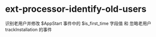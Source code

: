 # ext-processor-identify-old-users
识别老用户并修改 $AppStart 事件中的 $is_first_time 字段值 和 忽略老用户 trackInstallation 的事件
